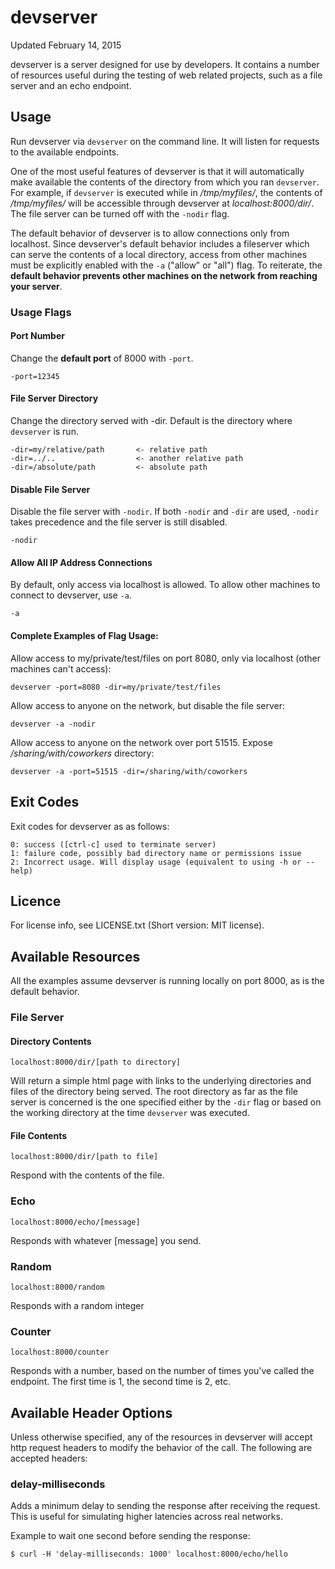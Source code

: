 # devserver

Updated February 14, 2015

devserver is a server designed for use by developers. It contains a number of resources useful during the testing of web related projects, such as a file server and an echo endpoint.

## Usage

Run devserver via `devserver` on the command line. It will listen for requests to the available endpoints.

One of the most useful features of devserver is that it will automatically make available the contents of the directory from which you ran `devserver`. For example, if `devserver` is executed while in */tmp/myfiles/*, the contents of */tmp/myfiles/* will be accessible through devserver at *localhost:8000/dir/*. The file server can be turned off with the `-nodir` flag.

The default behavior of devserver is to allow connections only from localhost. Since devserver's default behavior includes a fileserver which can serve the contents of a local directory, access from other machines must be explicitly enabled with the `-a` ("allow" or "all") flag. To reiterate, the **default behavior prevents other machines on the network from reaching your server**.

### Usage Flags

#### Port Number

Change the **default port** of 8000 with `-port`.

	-port=12345

#### File Server Directory

Change the directory served with -dir. Default is the directory where `devserver` is run.

	-dir=my/relative/path       <- relative path  
	-dir=../..                  <- another relative path  
	-dir=/absolute/path         <- absolute path

#### Disable File Server

Disable the file server with `-nodir`. If both `-nodir` and `-dir` are used, `-nodir` takes precedence and the file server is still disabled.

	-nodir

#### Allow All IP Address Connections

By default, only access via localhost is allowed. To allow other machines to connect to devserver, use `-a`.

	-a

#### Complete Examples of Flag Usage:

Allow access to my/private/test/files on port 8080, only via localhost (other machines can't access):

	devserver -port=8080 -dir=my/private/test/files
	
Allow access to anyone on the network, but disable the file server:

	devserver -a -nodir

Allow access to anyone on the network over port 51515. Expose */sharing/with/coworkers* directory:
	
	devserver -a -port=51515 -dir=/sharing/with/coworkers

## Exit Codes

Exit codes for devserver as as follows:

	0: success ([ctrl-c] used to terminate server)  
	1: failure code, possibly bad directory name or permissions issue  
	2: Incorrect usage. Will display usage (equivalent to using -h or --help)  

## Licence

For license info, see LICENSE.txt (Short version: MIT license).

## Available Resources

All the examples assume devserver is running locally on port 8000, as is the default behavior.

### File Server

#### Directory Contents

`localhost:8000/dir/[path to directory]`

Will return a simple html page with links to the underlying directories and files of the directory being served. The root directory as far as the file server is concerned is the one specified either by the `-dir` flag or based on the working directory at the time `devserver` was executed.

#### File Contents

`localhost:8000/dir/[path to file]`

Respond with the contents of the file.

### Echo

`localhost:8000/echo/[message]`

Responds with whatever [message] you send.

### Random

`localhost:8000/random`

Responds with a random integer

### Counter

`localhost:8000/counter`

Responds with a number, based on the number of times you've called the endpoint. The first time is 1, the second time is 2, etc.

## Available Header Options

Unless otherwise specified, any of the resources in devserver will accept http request headers to modify the behavior of the call. The following are accepted headers:

### delay-milliseconds

Adds a minimum delay to sending the response after receiving the request. This is useful for simulating higher latencies across real networks.

Example to wait one second before sending the response:

    $ curl -H 'delay-milliseconds: 1000' localhost:8000/echo/hello
